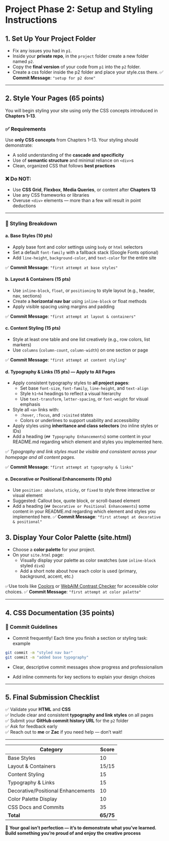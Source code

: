 # Project Phase 2: Setup and Styling Instructions

## 1. Set Up Your Project Folder

- Fix any issues you had in `p1`.
- Inside your **private repo**, in the `project` folder create a new folder named `p2`.
- Copy the **final version** of your code from `p1` into the `p2` folder.
- Create a css folder inside the p2 folder and place your style.css there. 
✅ **Commit Message**: `"setup for p2 done"`

---

## 2. Style Your Pages (65 points)

You will begin styling your site using only the CSS concepts introduced in **Chapters 1–13**.

### ✅ Requirements

Use **only CSS concepts** from Chapters 1–13. Your styling should demonstrate:

- A solid understanding of the **cascade and specificity**
- Use of **semantic structure** and minimal reliance on `<div>`s
- Clean, organized CSS that follows **best practices**

### ❌ Do NOT:

- Use **CSS Grid**, **Flexbox**, **Media Queries**, or content after **Chapters 13**
- Use any CSS frameworks or libraries
- Overuse `<div>` elements — more than a few will result in point deductions

---

### 🎨 Styling Breakdown

#### a. Base Styles (10 pts)

- Apply base font and color settings using `body` or `html` selectors
- Set a default `font-family` with a fallback stack (Google Fonts optional)
- Add `line-height`, `background-color`, and `text-color` for the entire site

✅ **Commit Message**: `"first attempt at base styles"`


#### b. Layout & Containers (15 pts)

- Use `inline-block`, `float`, or `positioning` to style layout (e.g., header, nav, sections)
- Create a **horizontal nav bar** using `inline-block` or float methods
- Apply visible spacing using margins and padding

✅ **Commit Message**: `"first attempt at layout & containers"`

#### c. Content Styling (15 pts)

- Style at least one table and one list creatively (e.g., row colors, list markers)
- Use `columns` (`column-count`, `column-width`) on one section or page

✅ **Commit Message**: `"first attempt at content styling"`

#### d. Typography & Links (15 pts) — Apply to All Pages

- Apply consistent typography styles to **all project pages**:
  - Set base `font-size`, `font-family`, `line-height`, and `text-align`
  - Style `h1`–`h4` headings to reflect a visual hierarchy
  - Use `text-transform`, `letter-spacing`, or `font-weight` for visual emphasis
- Style all `<a>` links with:
  - `:hover`, `:focus`, and `:visited` states
  - Colors or underlines to support usability and accessibility
- Apply styles using **inheritance and class selectors** (no inline styles or IDs)
- Add a heading (`## Typography Enhancements`) some content in your README.md regarding which element and styles you implemented here. 

✅ *Typography and link styles must be visible and consistent across your homepage and all content pages.*

✅ **Commit Message**: `"first attempt at typography & links"`


#### e. Decorative or Positional Enhancements (10 pts)

- Use `position: absolute`, `sticky`, or `fixed` to style three interactive or visual element
- Suggested: Callout box, quote block, or scroll-based element
- Add a heading (`## Decorative or Positional Enhancements`) some content in your README.md regarding which element and styles you implemented here. 
✅ **Commit Message**: `"first attempt at decorative & positional"`

## 3. Display Your Color Palette (site.html)

- Choose a **color palette** for your project.
- On your `site.html` page:
  - Visually display your palette as color swatches (use `inline-block` styled `div`s)
  - Add a short note about how each color is used (primary, background, accent, etc.)

✅Use tools like [Coolors](https://coolors.co) or [WebAIM Contrast Checker](https://webaim.org/resources/contrastchecker/) for accessible color choices.
✅ **Commit Message**: `"first attempt at color palette"`

---

## 4. CSS Documentation (35 points)

### 💾 Commit Guidelines

- Commit frequently! Each time you finish a section or styling task:
example
```bash
git commit -m "styled nav bar"
git commit -m "added base typography"
```

- Clear, descriptive commit messages show progress and professionalism


- Add inline comments for key sections to explain your design choices

---

## 5. Final Submission Checklist

✅ Validate your **HTML** and **CSS**\
✅ Include clear and consistent **typography and link styles** on all pages\
✅ Submit your **GitHub commit history URL** for the `p2` folder\
✅ Ask for feedback early\
✅ Reach out to **me** or **Zac** if you need help — don’t wait!

---

| Category                           | Score     |
| ---------------------------------- | --------- |
| Base Styles                        | 10        |
| Layout & Containers                | 15/15     |
| Content Styling                    | 15        |
| Typography & Links                 | 15        |
| Decorative/Positional Enhancements | 10        |
| Color Palette Display              | 10        |
| CSS Docs and Commits               | 35        |
| **Total**                          | **65/75** |


🎉 **Your goal isn’t perfection — it’s to demonstrate what you’ve learned. Build something you’re proud of and enjoy the creative process**

